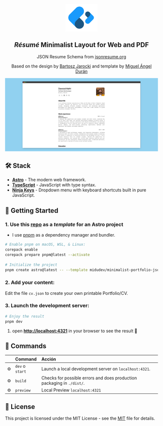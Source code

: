 <div align="center">
    <img src="logo.png" height="90px" width="auto" /> 
    <h2><em>Résumé</em> Minimalist Layout for Web and PDF</h2>
    <p>JSON Resume Schema from <a href="https://jsonresume.org/schema/">jsonresume.org</a></p>
    <p>Based on the design by <a href="https://github.com/BartoszJarocki/cv">Bartosz Jarocki</a> and template by <a href="https://github.com/midudev/minimalist-portfolio-json">Miguel Ángel Durán</a></p>
</div>

<img src="demo.png"></img>

## 🛠️ Stack

- [**Astro**](https://astro.build/) - The modern web framework.
- [**TypeScript**](https://www.typescriptlang.org/) - JavaScript with type syntax.
- [**Ninja Keys**](https://github.com/ssleptsov/ninja-keys) - Dropdown menu with keyboard shortcuts built in pure JavaScript.

## 🚀 Getting Started

### 1. Use this [repo](https://github.com/dawoodmalhi/minimalist-portfolio-json) as a _template_ for an Astro project

- I use [pnpm](https://pnpm.io/installation) as a dependency manager and bundler.

```bash
# Enable pnpm on macOS, WSL, & Linux:
corepack enable
corepack prepare pnpm@latest --activate

# Initialize the project
pnpm create astro@latest -- --template midudev/minimalist-portfolio-json
```

### 2. Add your content:

Edit the file `cv.json` to create your own printable Portfolio/CV.

### 3. Launch the development server:

```bash
# Enjoy the result
pnpm dev
```

1. open [**http://localhost:4321**](http://localhost:4321/) in your browser to see the result  🚀

## 🧞 Commands

|     | Command         | Acción                                                                       |
| :-- | :-------------- | :--------------------------------------------------------------------------- |
| ⚙️  | `dev` o `start` | Launch a local development server on `localhost:4321`.                       |
| ⚙️  | `build`         | Checks for possible errors and does production packaging in `./dist/`.       |
| ⚙️  | `preview`       | Local Preview `localhost:4321`                                               |

## 🔑 License

This project is licensed under the MIT License - see the [MIT](LICENSE.txt) file for details.
